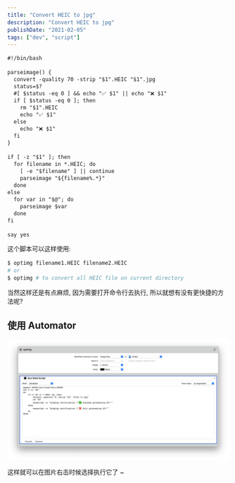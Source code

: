 ```yaml
---
title: "Convert HEIC to jpg"
description: "Convert HEIC to jpg"
publishDate: "2021-02-05"
tags: ["dev", "script"]
---
```


```shell
#!/bin/bash

parseimage() {
  convert -quality 70 -strip "$1".HEIC "$1".jpg
  status=$?
  #[ $status -eq 0 ] && echo "✅ $1" || echo "❌ $1"
  if [ $status -eq 0 ]; then
    rm "$1".HEIC
    echo "✅ $1"
  else
    echo "❌ $1"
  fi
}

if [ -z "$1" ]; then
  for filename in *.HEIC; do
    [ -e "$filename" ] || continue
    parseimage "${filename%.*}"
  done
else
  for var in "$@"; do
    parseimage $var
  done
fi

say yes
```

这个脚本可以这样使用:

```bash
$ optimg filename1.HEIC filename2.HEIC
# or
$ optimg # to convert all HEIC file on current directory
```

当然这样还是有点麻烦, 因为需要打开命令行去执行, 所以就想有没有更快捷的方法呢?

## 使用 Automator

![quick action](quickaction.png)

这样就可以在图片右击时候选择执行它了 ~


